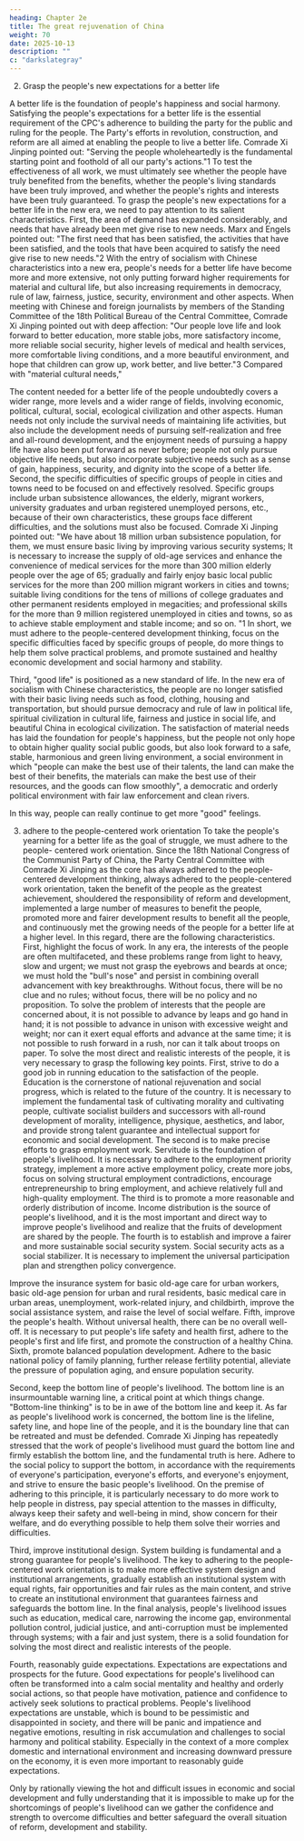```yaml
---
heading: Chapter 2e
title: The great rejuvenation of China
weight: 70
date: 2025-10-13
description: ""
c: "darkslategray"
---
```





2. Grasp the people's new expectations for a better life

A better life is the foundation of people's happiness and social harmony. Satisfying the people's
expectations for a better life is the essential requirement of the CPC's adherence to building the party
for the public and ruling for the people. The Party's efforts in revolution, construction, and reform
are all aimed at enabling the people to live a better life. Comrade Xi Jinping pointed out: "Serving
the people wholeheartedly is the fundamental starting point and foothold of all our party's actions."1
To test the effectiveness of all work, we must ultimately see whether the people have truly benefited
from the benefits, whether the people's living standards have been truly improved, and whether the
people's rights and interests have been truly guaranteed. To grasp the people's new expectations for
a better life in the new era, we need to pay attention to its salient characteristics.
First, the area of demand has expanded considerably, and needs that have already been met give rise
to new needs. Marx and Engels pointed out: "The first need that has been satisfied, the activities that
have been satisfied, and the tools that have been acquired to satisfy the need give rise to new needs."2
With the entry of socialism with Chinese characteristics into a new era, people's needs for a better
life have become more and more extensive, not only putting forward higher requirements for
material and cultural life, but also increasing requirements in democracy, rule of law, fairness, justice,
security, environment and other aspects. When meeting with Chinese and foreign journalists by
members of the Standing Committee of the 18th Political Bureau of the Central Committee,
Comrade Xi Jinping pointed out with deep affection: "Our people love life and look forward to
better education, more stable jobs, more satisfactory income, more reliable social security, higher
levels of medical and health services, more comfortable living conditions, and a more beautiful
environment, and hope that children can grow up, work better, and live better."3 Compared with
"material cultural needs,"

The content needed for a better life of the people undoubtedly covers a wider range, more levels and
a wider range of fields, involving economic, political, cultural, social, ecological civilization and
other aspects. Human needs not only include the survival needs of maintaining life activities, but
also include the development needs of pursuing self-realization and free and all-round development,
and the enjoyment needs of pursuing a happy life have also been put forward as never before; people
not only pursue objective life needs, but also incorporate subjective needs such as a sense of gain,
happiness, security, and dignity into the scope of a better life.
Second, the specific difficulties of specific groups of people in cities and towns need to be focused
on and effectively resolved. Specific groups include urban subsistence allowances, the elderly,
migrant workers, university graduates and urban registered unemployed persons, etc., because of
their own characteristics, these groups face different difficulties, and the solutions must also be
focused. Comrade Xi Jinping pointed out: "We have about 18 million urban subsistence population,
for them, we must ensure basic living by improving various security systems; It is necessary to
increase the supply of old-age services and enhance the convenience of medical services for the
more than 300 million elderly people over the age of 65; gradually and fairly enjoy basic local public
services for the more than 200 million migrant workers in cities and towns; suitable living conditions
for the tens of millions of college graduates and other permanent residents employed in megacities;
and professional skills for the more than 9 million registered unemployed in cities and towns, so as
to achieve stable employment and stable income; and so on. "1 In short, we must adhere to the
people-centered development thinking, focus on the specific difficulties faced by specific groups of
people, do more things to help them solve practical problems, and promote sustained and healthy
economic development and social harmony and stability.

Third, "good life" is positioned as a new standard of life. In the new era of socialism with Chinese
characteristics, the people are no longer satisfied with their basic living needs such as food, clothing,
housing and transportation, but should pursue democracy and rule of law in political life, spiritual
civilization in cultural life, fairness and justice in social life, and beautiful China in ecological
civilization. The satisfaction of material needs has laid the foundation for people's happiness, but
the people not only hope to obtain higher quality social public goods, but also look forward to a safe,
stable, harmonious and green living environment, a social environment in which "people can make
the best use of their talents, the land can make the best of their benefits, the materials can make the
best use of their resources, and the goods can flow smoothly", a democratic and orderly political
environment with fair law enforcement and clean rivers.

In this way, people can really continue to get more "good" feelings.

3. adhere to the people-centered work orientation
To take the people's yearning for a better life as the goal of struggle, we must adhere to the people-
centered work orientation. Since the 18th National Congress of the Communist Party of China, the
Party Central Committee with Comrade Xi Jinping as the core has always adhered to the people-
centered development thinking, always adhered to the people-centered work orientation, taken the
benefit of the people as the greatest achievement, shouldered the responsibility of reform and
development, implemented a large number of measures to benefit the people, promoted more and
fairer development results to benefit all the people, and continuously met the growing needs of the
people for a better life at a higher level. In this regard, there are the following characteristics.
First, highlight the focus of work. In any era, the interests of the people are often multifaceted, and
these problems range from light to heavy, slow and urgent; we must not grasp the eyebrows and
beards at once; we must hold the "bull's nose" and persist in combining overall advancement with
key breakthroughs. Without focus, there will be no clue and no rules; without focus, there will be
no policy and no proposition. To solve the problem of interests that the people are concerned about,
it is not possible to advance by leaps and go hand in hand; it is not possible to advance in unison
with excessive weight and weight; nor can it exert equal efforts and advance at the same time; it is
not possible to rush forward in a rush, nor can it talk about troops on paper. To solve the most direct
and realistic interests of the people, it is very necessary to grasp the following key points. First,
strive to do a good job in running education to the satisfaction of the people. Education is the
cornerstone of national rejuvenation and social progress, which is related to the future of the country.
It is necessary to implement the fundamental task of cultivating morality and cultivating people,
cultivate socialist builders and successors with all-round development of morality, intelligence,
physique, aesthetics, and labor, and provide strong talent guarantee and intellectual support for
economic and social development. The second is to make precise efforts to grasp employment work.
Servitude is the foundation of people's livelihood. It is necessary to adhere to the employment
priority strategy, implement a more active employment policy, create more jobs, focus on solving
structural employment contradictions, encourage entrepreneurship to bring employment, and
achieve relatively full and high-quality employment. The third is to promote a more reasonable and
orderly distribution of income. Income distribution is the source of people's livelihood, and it is the
most important and direct way to improve people's livelihood and realize that the fruits of
development are shared by the people. The fourth is to establish and improve a fairer and more
sustainable social security system. Social security acts as a social stabilizer. It is necessary to
implement the universal participation plan and strengthen policy convergence.

Improve the insurance system for basic old-age care for urban workers, basic old-age pension for
urban and rural residents, basic medical care in urban areas, unemployment, work-related injury,
and childbirth, improve the social assistance system, and raise the level of social welfare. Fifth,
improve the people's health. Without universal health, there can be no overall well-off. It is
necessary to put people's life safety and health first, adhere to the people's first and life first, and
promote the construction of a healthy China. Sixth, promote balanced population development.
Adhere to the basic national policy of family planning, further release fertility potential, alleviate
the pressure of population aging, and ensure population security.

Second, keep the bottom line of people's livelihood. The bottom line is an insurmountable warning
line, a critical point at which things change. "Bottom-line thinking" is to be in awe of the bottom
line and keep it. As far as people's livelihood work is concerned, the bottom line is the lifeline, safety
line, and hope line of the people, and it is the boundary line that can be retreated and must be
defended. Comrade Xi Jinping has repeatedly stressed that the work of people's livelihood must
guard the bottom line and firmly establish the bottom line, and the fundamental truth is here. Adhere
to the social policy to support the bottom, in accordance with the requirements of everyone's
participation, everyone's efforts, and everyone's enjoyment, and strive to ensure the basic people's
livelihood. On the premise of adhering to this principle, it is particularly necessary to do more work
to help people in distress, pay special attention to the masses in difficulty, always keep their safety
and well-being in mind, show concern for their welfare, and do everything possible to help them
solve their worries and difficulties.

Third, improve institutional design. System building is fundamental and a strong guarantee for
people's livelihood. The key to adhering to the people-centered work orientation is to make more
effective system design and institutional arrangements, gradually establish an institutional system
with equal rights, fair opportunities and fair rules as the main content, and strive to create an
institutional environment that guarantees fairness and safeguards the bottom line. In the final
analysis, people's livelihood issues such as education, medical care, narrowing the income gap,
environmental pollution control, judicial justice, and anti-corruption must be implemented through
systems; with a fair and just system, there is a solid foundation for solving the most direct and
realistic interests of the people.

Fourth, reasonably guide expectations. Expectations are expectations and prospects for the future.
Good expectations for people's livelihood can often be transformed into a calm social mentality and
healthy and orderly social actions, so that people have motivation, patience and confidence to
actively seek solutions to practical problems. People's livelihood expectations are unstable, which
is bound to be pessimistic and disappointed in society, and there will be panic and impatience and
negative emotions, resulting in risk accumulation and challenges to social harmony and political
stability. Especially in the context of a more complex domestic and international environment and
increasing downward pressure on the economy, it is even more important to reasonably guide
expectations.

Only by rationally viewing the hot and difficult issues in economic and social development and fully
understanding that it is impossible to make up for the shortcomings of people's livelihood can we
gather the confidence and strength to overcome difficulties and better safeguard the overall situation
of reform, development and stability.

